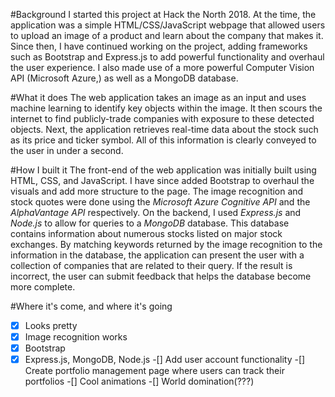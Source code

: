 #Background
I started this project at Hack the North 2018. At the time, the application was a simple HTML/CSS/JavaScript webpage that allowed users to upload an image of a product and learn about the company that makes it. Since then, I have continued working on the project, adding frameworks such as Bootstrap and Express.js to add powerful functionality and overhaul the user experience. I also made use of a more powerful Computer Vision API (Microsoft Azure,) as well as a MongoDB database.

#What it does
The web application takes an image as an input and uses machine learning to identify key objects within the image. It then scours the internet to find publicly-trade companies with exposure to these detected objects. Next, the application retrieves real-time data about the stock such as its price and ticker symbol. All of this information is clearly conveyed to the user in under a second.

#How I built it
The front-end of the web application was initially built using HTML, CSS, and JavaScript. I have since added Bootstrap to overhaul the visuals and add more structure to the page. The image recognition and stock quotes were done using the *Microsoft Azure Cognitive API* and the *AlphaVantage API* respectively. On the backend, I used *Express.js* and *Node.js* to allow for queries to a *MongoDB* database. This database contains information about numerous stocks listed on major stock exchanges. By matching keywords returned by the image recognition to the information in the database, the application can present the user with a collection of companies that are related to their query. If the result is incorrect, the user can submit feedback that helps the database become more complete.

#Where it's come, and where it's going
-[x] Looks pretty
-[x] Image recognition works
-[x] Bootstrap
-[x] Express.js, MongoDB, Node.js
-[] Add user account functionality
-[] Create portfolio management page where users can track their portfolios
-[] Cool animations
-[] World domination(???)
